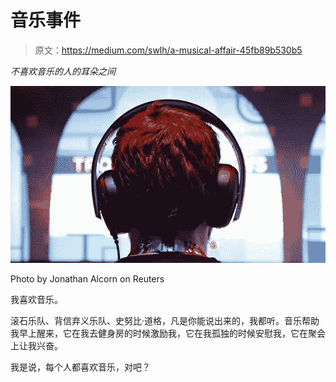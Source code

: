 # 音乐事件

> 原文：<https://medium.com/swlh/a-musical-affair-45fb89b530b5>

*不喜欢音乐的人的耳朵之间*

![](img/54b7cddedb98940d55b8541918ae63e6.png)

Photo by Jonathan Alcorn on Reuters

我喜欢音乐。

滚石乐队、背信弃义乐队、史努比·道格，凡是你能说出来的，我都听。音乐帮助我早上醒来，它在我去健身房的时候激励我，它在我孤独的时候安慰我，它在聚会上让我兴奋。

我是说，每个人都喜欢音乐，对吧？